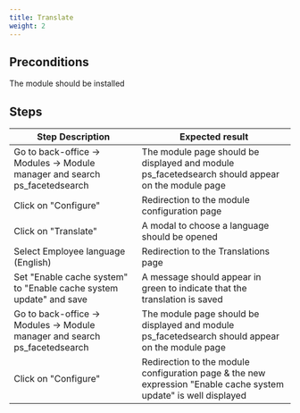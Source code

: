 ```yaml
---
title: Translate
weight: 2
---
```


## Preconditions

The module should be installed
## Steps
| Step Description | Expected result |
| ----- | ----- |
| Go to back-office -> Modules -> Module manager and search ps_facetedsearch | The module page should be displayed and module ps_facetedsearch should appear on the module page |
| Click on "Configure" | Redirection to the module configuration page |
| Click on "Translate" | A modal to choose a language should be opened |
| Select Employee language (English) | Redirection to the Translations page |
| Set "Enable cache system" to "Enable cache system update" and save | A message should appear in green to indicate that the translation is saved |
| Go to back-office -> Modules -> Module manager and search ps_facetedsearch | The module page should be displayed and module ps_facetedsearch should appear on the module page |
| Click on "Configure" | Redirection to the module configuration page & the new expression "Enable cache system update" is well displayed |
